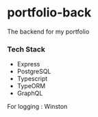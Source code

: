 # portfolio-back
The backend for my portfolio

### Tech Stack

- Express
- PostgreSQL
- Typescript
- TypeORM
- GraphQL

For logging : Winston